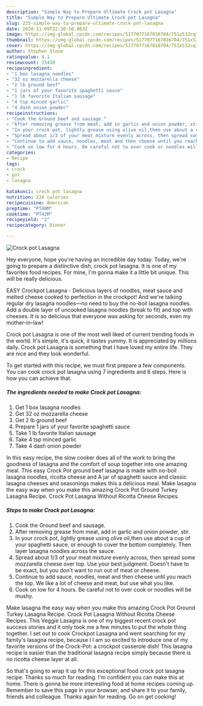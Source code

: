 ```yaml
---
description: "Simple Way to Prepare Ultimate Crock pot Lasagna"
title: "Simple Way to Prepare Ultimate Crock pot Lasagna"
slug: 225-simple-way-to-prepare-ultimate-crock-pot-lasagna
date: 2020-11-09T22:38:58.863Z
image: https://img-global.cpcdn.com/recipes/5177077167816704/751x532cq70/crock-pot-lasagna-recipe-main-photo.jpg
thumbnail: https://img-global.cpcdn.com/recipes/5177077167816704/751x532cq70/crock-pot-lasagna-recipe-main-photo.jpg
cover: https://img-global.cpcdn.com/recipes/5177077167816704/751x532cq70/crock-pot-lasagna-recipe-main-photo.jpg
author: Stephen Stone
ratingvalue: 4.1
reviewcount: 25430
recipeingredient:
- "1 box lasagna noodles"
- "32 oz mozzarella cheese"
- "2 lb ground beef"
- "1 jars of your favorite spaghetti sauce"
- "1 lb favorite Italian sausage"
- "4 tsp minced garlic"
- "4 dash onion powder"
recipeinstructions:
- "Cook the Ground beef and sausage."
- "After removing grease from meat, add in garlic and onion powder, stir."
- "In your crock pot, lightly grease using olive oil,then use about a cup of your spaghetti sauce, or enough to cover the bottom completely. Then layer lasagna noodles across the sauce."
- "Spread about 1/3 of your meat mixture evenly across, then spread some mozzarella cheese over top. Use your best judgment. Doesn&#39;t have to be exact, but you don&#39;t want to run out of meat or cheese."
- "Continue to add sauce, noodles, meat and then cheese until you reach the top. We like a lot of cheese and meat, but use what you like."
- "Cook on low for 4 hours. Be careful not to over cook or noodles will be mushy."
categories:
- Recipe
tags:
- crock
- pot
- lasagna

katakunci: crock pot lasagna 
nutrition: 224 calories
recipecuisine: American
preptime: "PT40M"
cooktime: "PT42M"
recipeyield: "2"
recipecategory: Dinner

---
```



![Crock pot Lasagna](https://img-global.cpcdn.com/recipes/5177077167816704/751x532cq70/crock-pot-lasagna-recipe-main-photo.jpg)

Hey everyone, hope you're having an incredible day today. Today, we're going to prepare a distinctive dish, crock pot lasagna. It is one of my favorites food recipes. For mine, I'm gonna make it a little bit unique. This will be really delicious.

EASY Crockpot Lasagna - Delicious layers of noodles, meat sauce and melted cheese cooked to perfection in the crockpot! And we&#39;re talking regular dry lasagna noodles—no need to buy the no-boil lasagna noodles. Add a double layer of uncooked lasagna noodles (break to fit) and top with cheeses. It is so delicious that everyone was asking for seconds, even my mother-in-law!

Crock pot Lasagna is one of the most well liked of current trending foods in the world. It's simple, it's quick, it tastes yummy. It is appreciated by millions daily. Crock pot Lasagna is something that I have loved my entire life. They are nice and they look wonderful.


To get started with this recipe, we must first prepare a few components. You can cook crock pot lasagna using 7 ingredients and 6 steps. Here is how you can achieve that.

<!--inarticleads1-->

##### The ingredients needed to make Crock pot Lasagna:

1. Get 1 box lasagna noodles
1. Get 32 oz mozzarella cheese
1. Get 2 lb ground beef
1. Prepare 1 jars of your favorite spaghetti sauce
1. Take 1 lb favorite Italian sausage
1. Take 4 tsp minced garlic
1. Take 4 dash onion powder


In this easy recipe, the slow cooker does all of the work to bring the goodness of lasagna and the comfort of soup together into one amazing meal. This easy Crock Pot ground beef lasagna is made with no-boil lasagna noodles, ricotta cheese and A jar of spaghetti sauce and classic lasagna cheeses and seasonings makes this a delicious meal. Make lasagna the easy way when you make this amazing Crock Pot Ground Turkey Lasagna Recipe. Crock Pot Lasagna Without Ricotta Cheese Recipes. 

<!--inarticleads2-->

##### Steps to make Crock pot Lasagna:

1. Cook the Ground beef and sausage.
1. After removing grease from meat, add in garlic and onion powder, stir.
1. In your crock pot, lightly grease using olive oil,then use about a cup of your spaghetti sauce, or enough to cover the bottom completely. Then layer lasagna noodles across the sauce.
1. Spread about 1/3 of your meat mixture evenly across, then spread some mozzarella cheese over top. Use your best judgment. Doesn&#39;t have to be exact, but you don&#39;t want to run out of meat or cheese.
1. Continue to add sauce, noodles, meat and then cheese until you reach the top. We like a lot of cheese and meat, but use what you like.
1. Cook on low for 4 hours. Be careful not to over cook or noodles will be mushy.


Make lasagna the easy way when you make this amazing Crock Pot Ground Turkey Lasagna Recipe. Crock Pot Lasagna Without Ricotta Cheese Recipes. This Veggie Lasagna is one of my biggest recent crock pot success stories and it only took me a few minutes to put the whole thing together. I set out to cook Crockpot Lasagna and went searching for my family&#39;s lasagna recipe, because I I am so excited to introduce one of my favorite versions of the Crock-Pot: a crockpot casserole dish! This lasagna recipe is easier than the traditional lasagna recipe simply because there is no ricotta cheese layer at all. 

So that's going to wrap it up for this exceptional food crock pot lasagna recipe. Thanks so much for reading. I'm confident you can make this at home. There is gonna be more interesting food at home recipes coming up. Remember to save this page in your browser, and share it to your family, friends and colleague. Thanks again for reading. Go on get cooking!
